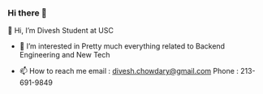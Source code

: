 ### Hi there 👋
👋 Hi, I’m Divesh
Student at USC
- 👀 I’m interested in
Pretty much everything related to Backend Engineering and New Tech

- 📫 How to reach me
email : divesh.chowdary@gmail.com
Phone : 213-691-9849
<!--
**FrostGod/FrostGod** is a ✨ _special_ ✨ repository because its `README.md` (this file) appears on your GitHub profile.

Here are some ideas to get you started:

- 🔭 I’m currently working on ...
- 🌱 I’m currently learning ...
- 👯 I’m looking to collaborate on ...
- 🤔 I’m looking for help with ...
- 💬 Ask me about ...
- 📫 How to reach me: ...
- 😄 Pronouns: ...
- ⚡ Fun fact: ...
-->
